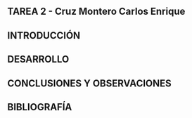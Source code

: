 ## TAREA 2 - Cruz Montero Carlos Enrique

## INTRODUCCIÓN


## DESARROLLO


## CONCLUSIONES Y OBSERVACIONES


## BIBLIOGRAFÍA

